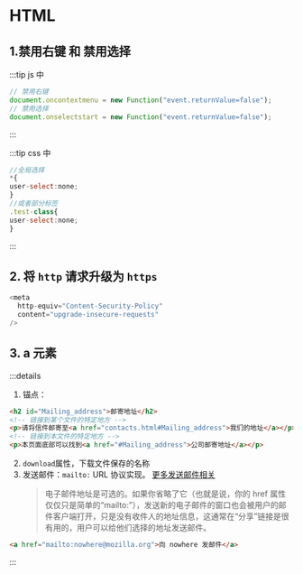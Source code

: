 # HTML

## 1.禁用右键 和 禁用选择

:::tip js 中

```js
// 禁用右键
document.oncontextmenu = new Function("event.returnValue=false");
// 禁用选择
document.onselectstart = new Function("event.returnValue=false");
```

:::

:::tip css 中

```js
//全局选择
*{
user-select:none;
}
//或者部分标签
.test-class{
user-select:none;
}
```

:::

## 2. 将 `http` 请求升级为 `https`

```js
<meta
  http-equiv="Content-Security-Policy"
  content="upgrade-insecure-requests"
/>
```

## 3. a 元素

:::details

1. 锚点：

```html
<h2 id="Mailing_address">邮寄地址</h2>
<!-- 链接到某个文件的特定地方 -->
<p>请将信件邮寄至<a href="contacts.html#Mailing_address">我们的地址</a></p>
<!-- 链接到本文件的特定地方 -->
<p>本页面底部可以找到<a href="#Mailing_address">公司邮寄地址</a></p>
```

2. `download`属性，下载文件保存的名称
3. 发送邮件：`mailto:` URL 协议实现。
   [更多发送邮件相关](https://developer.mozilla.org/zh-CN/docs/Learn/HTML/Introduction_to_HTML/Creating_hyperlinks#%E7%94%B5%E5%AD%90%E9%82%AE%E4%BB%B6%E9%93%BE%E6%8E%A5)
   > 电子邮件地址是可选的。如果你省略了它（也就是说，你的 href 属性仅仅只是简单的“mailto:”），发送新的电子邮件的窗口也会被用户的邮件客户端打开，只是没有收件人的地址信息，这通常在“分享”链接是很有用的，用户可以给他们选择的地址发送邮件。

```html
<a href="mailto:nowhere@mozilla.org">向 nowhere 发邮件</a>
```

:::
